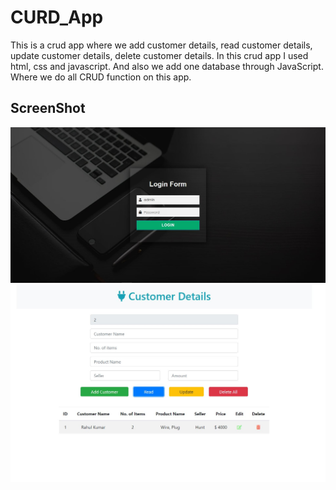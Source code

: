 # CURD_App

This is a crud app where we add customer details, read customer details, update customer details, delete customer details. In this crud app I used html, css and javascript.
And also we add one database through JavaScript. Where we do all CRUD function on this app.

## ScreenShot
![LoginPage](https://github.com/kushmahi21/CURD_App/blob/main/customerapps1/scrrenshot/login.JPG)
![CustomerDetails](https://github.com/kushmahi21/CURD_App/blob/main/customerapps1/scrrenshot/main.JPG)

